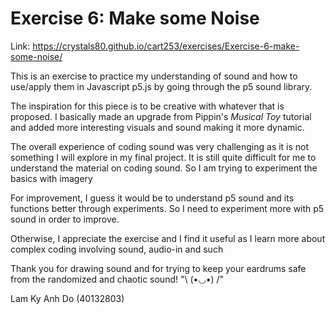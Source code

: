 # Exercise 6: Make some Noise

Link: https://crystals80.github.io/cart253/exercises/Exercise-6-make-some-noise/

This is an exercise to practice my understanding of sound and how to use/apply them in Javascript p5.js by going through the p5 sound library.

The inspiration for this piece is to be creative with whatever that is proposed. I basically made an upgrade from Pippin's <i>Musical Toy</i> tutorial and added more interesting visuals and sound making it more dynamic.

The overall experience of coding sound was very challenging as it is not something I will explore in my final project. It is still quite difficult for me to understand the material on coding sound. So I am trying to experiment the basics with imagery

For improvement, I guess it would be to understand p5 sound and its functions better through experiments. So I need to experiment more with p5 sound in order to improve.

Otherwise, I appreciate the exercise and I find it useful as I learn more about complex coding involving sound, audio-in and such

Thank you for drawing sound and for trying to keep your eardrums safe from the randomized and chaotic sound! "\ (•◡•) /"

Lam Ky Anh Do
(40132803)
